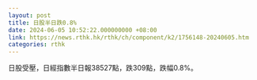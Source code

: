 ```yaml
---
layout: post
title: 日股半日跌0.8%
date: 2024-06-05 10:52:22.000000000 +08:00
link: https://news.rthk.hk/rthk/ch/component/k2/1756148-20240605.htm
categories: rthk
---
```


日股受壓，日經指數半日報38527點，跌309點，跌幅0.8%。
